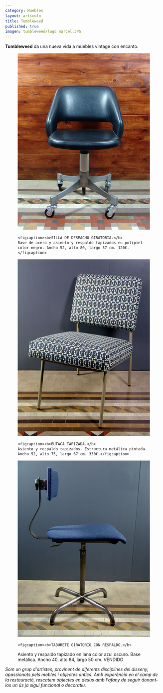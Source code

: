 ```yaml
---
category: Muebles
layout: articulo
title: Tumbleweed
published: true
imagen: tumbleweed/logo marcel.JPG
---
```

**Tumbleweed** da una nueva vida a muebles vintage con encanto.

<div class="figure-group">

<figure>
	<a href="/images/tumbleweed/SILLA DE DESPACHO-WEB.jpg"><img src="/images/tumbleweed/SILLA DE DESPACHO-WEB.jpg" alt="Silla de despacho"></a>
	
	<figcaption><b>SILLA DE DESPACHO GIRATORIA.</b>
    Base de acero y asiento y respaldo tapizados en polipiel color negro. Ancho 52, alto 80, largo 57 cm. 120€.</figcaption>
</figure>

<figure>
	<a href="/images/tumbleweed/BUTACA-WEB.jpg"><img src="/images/tumbleweed/BUTACA-WEB.jpg" alt="Butaca tapizada"></a>
	
	<figcaption><b>BUTACA TAPIZADA.</b>
    Asiento y respaldo tapizados. Estructura metálica pintada. Ancho 52, alto 75, largo 67 cm. 330€.</figcaption>
</figure>

<figure>
	<a href="/images/tumbleweed/SILLA GIRATORIA-WEB.jpg"><img src="/images/tumbleweed/SILLA GIRATORIA-WEB.jpg" alt="Silla giratoria"></a>

	<figcaption><b>TABURETE GIRATORIO CON RESPALDO.</b>
 Asiento y respaldo tapizado en lana color azul oscuro. Base metálica. Ancho 40, alto 84, largo 50 cm. VENDIDO </figcaption>
</figure>

</div>

_Som un grup d'artistes, provinent de diferents disciplines del disseny, apassionats pels mobles i objectes antics.
Amb experència en el camp de la restauració, rescatem objectes en desús amb l'afany de seguir donant-los un ús ja sigui funcional o decoratiu._

